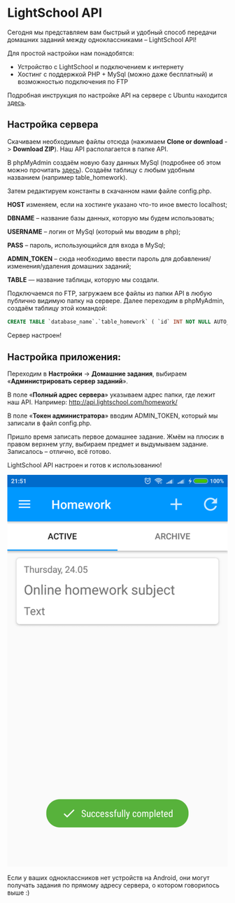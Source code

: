 LightSchool API
===============
Сегодня мы представляем вам быстрый и удобный способ передачи домашних заданий между одноклассниками – LightSchool API!

Для простой настройки нам понадобятся:

- Устройство с LightSchool и подключением к интернету
- Хостинг с поддержкой PHP + MySql (можно даже бесплатный) и возможностью подключения по FTP

Подробная инструкция по настройке API на сервере с Ubuntu находится [здесь](https://drive.google.com/file/d/1_d6kR9j63VbgfQuZiHrqevSe8uXT3IjF/).

## Настройка сервера
Скачиваем необходимые файлы отсюда (нажимаем **Clone or download** -> **Download ZIP**). Наш API располагается в папке API.

В phpMyAdmin создаём новую базу данных MySql (подробнее об этом можно прочитать [здесь](https://metanit.com/web/php/7.1.php)). Создаём таблицу с любым удобным названием (например table_homework).

Затем редактируем константы в скачанном нами файле config.php.

**HOST** изменяем, если на хостинге указано что-то иное вместо localhost;

**DBNAME** – название базы данных, которую мы будем использовать;

**USERNAME** – логин от MySql (который мы вводим в php);

**PASS** – пароль, использующийся для входа в MySql;

**ADMIN_TOKEN** – сюда необходимо ввести пароль для добавления/изменения/удаления домашних заданий;

**TABLE** — название таблицы, которую мы создали.

Подключаемся по FTP, загружаем все файлы из папки API в любую публично видимую папку на сервере. Далее переходим в phpMyAdmin, создаём таблицу этой командой:
```sql
CREATE TABLE `database_name`.`table_homework` ( `id` INT NOT NULL AUTO_INCREMENT , `timestamp` INT NOT NULL , `subject` TEXT NOT NULL , `hometask` TEXT NOT NULL , PRIMARY KEY (`id`)) ENGINE = InnoDB;
```
Сервер настроен!

## Настройка приложения:
Переходим в **Настройки** -> **Домашние задания**, выбираем «**Администрировать сервер заданий**».

В поле «**Полный адрес сервера**» указываем адрес папки, где лежит наш API. Например: http://api.lightschool.com/homework/

В поле «**Токен администратора**» вводим ADMIN_TOKEN, который мы записали в файл config.php.

Пришло время записать первое домашнее задание. Жмём на плюсик в правом верхнем углу, выбираем предмет и выдумываем задание. Записалось – отлично, всё готово.

LightSchool API настроен и готов к использованию!

![Скриншот примера](https://github.com/alexChurkin/LightSchool-Homework-API/raw/master/Example_screenshot.png)

Если у ваших одноклассников нет устройств на Android, они могут получать задания по прямому адресу сервера, о котором говорилось выше :)
